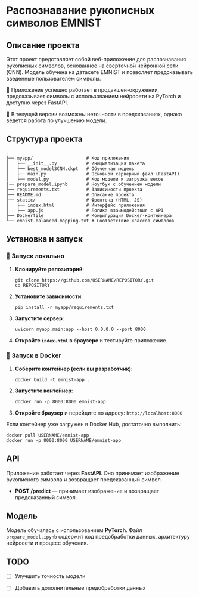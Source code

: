 # Распознавание рукописных символов EMNIST

## Описание проекта

Этот проект представляет собой веб-приложение для распознавания рукописных символов, основанное на сверточной нейронной сети (CNN). Модель обучена на датасете EMNIST и позволяет предсказывать введенные пользователем символы.

🔹 Приложение успешно работает в продакшен-окружении, предсказывает символы с использованием нейросети на PyTorch и доступно через FastAPI.

🔹 В текущей версии возможны неточности в предсказаниях, однако ведется работа по улучшению модели.


## Структура проекта

```
.
├── myapp/                    # Код приложения
│   ├── __init__.py           # Инициализация пакета
│   ├── best_model3CNN.ckpt   # Обученная модель
│   ├── main.py               # Основной серверный файл (FastAPI)
│   ├── model.py              # Код модели и загрузка весов
|── prepare_model.ipynb       # Ноутбук с обучением модели
├── requirements.txt          # Зависимости проекта
├── README.md                 # Описание проекта
├── static/                   # Фронтенд (HTML, JS)
│   ├── index.html            # Интерфейс приложения
│   ├── app.js                # Логика взаимодействия с API
├── Dockerfile                # Конфигурация Docker-контейнера
└── emnist-balanced-mapping.txt # Соответствие классов символов
```

## Установка и запуск

### 🔹 Запуск локально

1. **Клонируйте репозиторий**:
   ```
   git clone https://github.com/USERNAME/REPOSITORY.git
   cd REPOSITORY
   ```
2. **Установите зависимости**:
   ```
   pip install -r myapp/requirements.txt
   ```
3. **Запустите сервер**:
   ```
   uvicorn myapp.main:app --host 0.0.0.0 --port 8000
   ```
4. **Откройте `index.html` в браузере** и тестируйте приложение.

### 🔹 Запуск в Docker

1. **Соберите контейнер (если вы разработчик)**:
   ```
   docker build -t emnist-app .
   ```
2. **Запустите контейнер**:
   ```
   docker run -p 8000:8000 emnist-app
   ```
3. **Откройте браузер** и перейдите по адресу: `http://localhost:8000`

Если контейнер уже загружен в Docker Hub, достаточно выполнить:
   ```
   docker pull USERNAME/emnist-app
   docker run -p 8000:8000 USERNAME/emnist-app
   ```

## API

Приложение работает через **FastAPI**. Оно принимает изображение рукописного символа и возвращает предсказанный символ.

- **POST /predict** — принимает изображение и возвращает предсказанный символ.

## Модель

Модель обучалась с использованием **PyTorch**. Файл `prepare_model.ipynb` содержит код предобработки данных, архитектуру нейросети и процесс обучения.

## TODO
- [ ] Улучшить точность модели
- [ ] Добавить дополнительные предобработки данных



